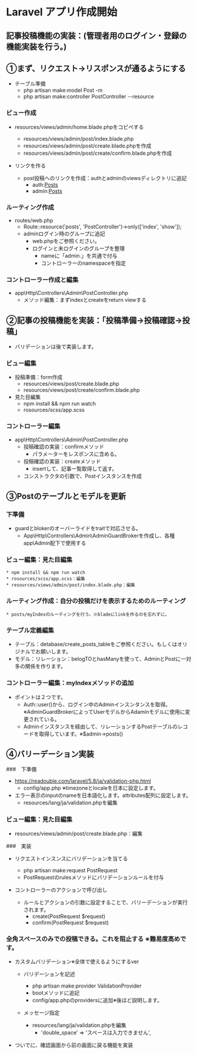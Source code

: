 # Laravel アプリ作成開始

## 記事投稿機能の実装：(管理者用のログイン・登録の機能実装を行う。)

## ①まず、リクエスト→リスポンスが通るようにする

* テーブル準備
    * php artisan make:model Post -m
    * php artisan make:controller PostController --resource

### ビュー作成
* resources/views/admin/home.blade.phpをコピペする
    * resources/views/admin/post/index.blade.php
    * resources/views/admin/post/create.blade.phpを作成
    * resources/views/admin/post/create/confirm.blade.phpを作成
    

* リンクを作る
    * post投稿へのリンクを作成：authとadminのviewsディレクトリに追記
        * auth:<a href="{{ route('posts.index') }}">Posts</a>
        * admin:<a href="{{ route('admin.posts.index') }}">Posts</a>

### ルーティング作成
* routes/web.php
    * Route::resource('posts', 'PostController')->only(['index', 'show']);
    * adminログイン時のグループに追記
        * web.phpをご参照ください。
        * ログインと未ログインのグループを整理
            * nameに「admin.」を共通で付与
            * コントローラーのnamespaceを指定

### コントローラー作成と編集
* app\Http\Controllers\Admin\PostController.php
    * メソッド編集：まずindexとcreateをreturn viewする

## ②記事の投稿機能を実装：「投稿準備→投稿確認→投稿」

* バリデーションは後で実装します。

### ビュー編集

* 投稿準備：form作成
    * resources/views/post/create.blade.php
    * resources/views/post/create/confirm.blade.php
* 見た目編集
    * npm install && npm run watch
    * rosources/scss/app.scss

### コントローラー編集

* app\Http\Controllers\Admin\PostController.php
    * 投稿確認の実装：confirmメソッド
        * パラメーターをレスポンスに含める。
    * 投稿確認の実装：createメソッド
        * insertして、記事一覧取得して返す。
    * コンストラクタの引数で、Postインスタンスを作成

## ③Postのテーブルとモデルを更新

### 下準備
* guardとblokerのオーバーライドをtraitで対応させる。
    * App\Http\Controllers\Admin\AdminGuardBrokerを作成し、各種app\Admin配下で使用する
    

### ビュー編集：見た目編集
    * npm install && npm run watch
    * rosources/scss/app.scss：編集
    * resources/views/admin/post/index.blade.php：編集
    
### ルーティング作成：自分の投稿だけを表示するためのルーティング
    * posts/myIndexのルーティングを行う。※bladeにlinkを作るのを忘れずに。

### テーブル定義編集
* テーブル：detabase/create_posts_tableをご参照ください。もしくはオリジナルでお願いします。
* モデル：リレーション：belogTOとhasManyを使って、AdminとPostに一対多の関係を作ります。

### コントローラー編集：myIndexメソッドの追加
* ポイントは２つです。
    * Auth::user()から、ログイン中のAdminインスンタンスを取得。※AdminGuardBrokerによってUserモデルからAdaminモデルに使用に変更されている。
    * Adminインスタンスを経由して、リレーションするPostテーブルのレコードを取得しています。※$admin->posts()


## ④バリーデーション実装

###　下準備
* https://readouble.com/laravel/5.8/ja/validation-php.html
    * config/app.php ※timezoneとlocaleを日本に設定します。
* エラー表示のinputのnameを日本語化します。attributes配列に設定します。
    * resources/lang/ja/validation.phpを編集

### ビュー編集：見た目編集
* resources/views/admin/post/create.blade.php：編集

###　実装
* リクエストインスンスにバリデーションを当てる
    * php artisan make:request PostRequest
    * PostRequestのrulesメソッドにバリデーションルールを付与

* コントローラーのアクションで呼び出し
    * ルールとアクションの引数に設定することで、バリーデーションが実行されます。
        * create(PostRequest $request)
        * confirm(PostRequest $request)

### 全角スペースのみでの投稿できる。これを阻止する ※難易度高めです。
* カスタムバリデーション※全体で使えるようにするver
    * バリデーションを記述
        * php artisan make:provider ValidationProvider
        * bootメソッドに追記
        * config/app.phpのprovidersに追加※後ほど説明します。

    * メッセージ指定
        * resources/lang/ja/validation.phpを編集
            * 'double_space'   => 'スペースは入力できません',

* ついでに、確認画面から前の画面に戻る機能を実装